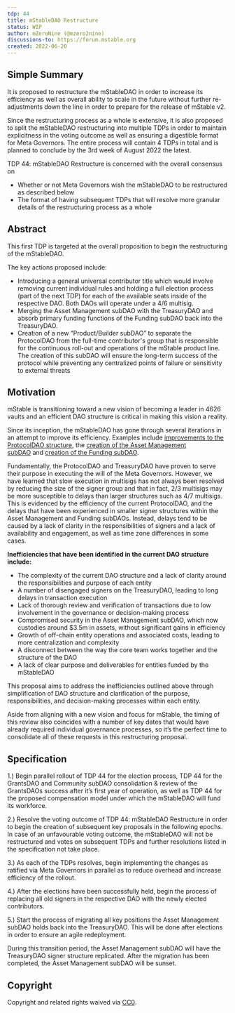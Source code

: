 ```yaml
---
tdp: 44
title: mStableDAO Restructure
status: WIP
author: mZeroNine (@mzero2nine)
discussions-to: https://forum.mstable.org
created: 2022-06-20
---
```


## Simple Summary

It is proposed to restructure the mStableDAO in order to increase its efficiency as well as overall ability to scale in the future without further re-adjustments down the line in order to prepare for the release of mStable v2. 

Since the restructuring process as a whole is extensive, it is also proposed to split the mStableDAO restructuring into multiple TDPs in order to maintain explicitness in the voting outcome as well as ensuring a digestible format for Meta Governors. The entire process will contain 4 TDPs in total and is planned to conclude by the 3rd week of August 2022 the latest.

TDP 44: mStableDAO Restructure is concerned with the overall consensus on

- Whether or not Meta Governors wish the mStableDAO to be restructured as described below
- The format of having subsequent TDPs that will resolve more granular details of the restructuring process as a whole

## Abstract

This first TDP is targeted at the overall proposition to begin the restructuring of the mStableDAO. 

The key actions proposed include:

- Introducing a general universal contributor title which would involve removing current individual rules and holding a full election process (part of the next TDP) for each of the available seats inside of the respective DAO. Both DAOs will operate under a 4/6 multisig.
- Merging the Asset Management subDAO with the TreasuryDAO and absorb primary funding functions of the Funding subDAO back into the TreasuryDAO.
- Creation of a new “Product/Builder subDAO” to separate the ProtocolDAO from the full-time contributor's group that is responsible for the continuous roll-out and operations of the mStable product line. The creation of this subDAO will ensure the long-term success of the protocol while preventing any centralized points of failure or sensitivity to external threats

## Motivation

mStable is transitioning toward a new vision of becoming a leader in 4626 vaults and an efficient DAO structure is critical in making this vision a reality.

Since its inception, the mStableDAO has gone through several iterations in an attempt to improve its efficiency. Examples include [improvements to the ProtocolDAO structure](https://forum.mstable.org/t/mstable-protocoldao-migration-and-upgrade/352), the [creation of the Asset Management subDAO](https://forum.mstable.org/t/proposal-creation-initial-funding-of-the-mstabledao-asset-management-subdao/568) and [creation of the Funding subDAO](https://forum.mstable.org/t/future-funding-of-mstable/543).

Fundamentally, the ProtocolDAO and TreasuryDAO have proven to serve their purpose in executing the will of the Meta Governors. However, we have learned that slow execution in multisigs has not always been resolved by reducing the size of the signer group and that in fact, 2/3 multisigs may be more susceptible to delays than larger structures such as 4/7 multisigs. This is evidenced by the efficiency of the current ProtocolDAO, and the delays that have been experienced in smaller signer structures within the Asset Management and Funding subDAOs. Instead, delays tend to be caused by a lack of clarity in the responsibilities of signers and a lack of availability and engagement, as well as time zone differences in some cases.

**Inefficiencies that have been identified in the current DAO structure include:**

- The complexity of the current DAO structure and a lack of clarity around the responsibilities and purpose of each entity
- A number of disengaged signers on the TreasuryDAO, leading to long delays in transaction execution
- Lack of thorough review and verification of transactions due to low involvement in the governance or decision-making process
- Compromised security in the Asset Management subDAO, which now custodies around $3.5m in assets, without significant gains in efficiency
- Growth of off-chain entity operations and associated costs, leading to more centralization and complexity
- A disconnect between the way the core team works together and the structure of the DAO
- A lack of clear purpose and deliverables for entities funded by the mStableDAO

This proposal aims to address the inefficiencies outlined above through simplification of DAO structure and clarification of the purpose, responsibilities, and decision-making processes within each entity.

Aside from aligning with a new vision and focus for mStable, the timing of this review also coincides with a number of key dates that would have already required individual governance processes, so it’s the perfect time to consolidate all of these requests in this restructuring proposal.

## Specification

1.) Begin parallel rollout of TDP 44 for the election process, TDP 44 for the GrantsDAO and Community subDAO consolidation & review of the GrantsDAOs success after it’s first year of operation, as well as TDP 44 for the proposed compensation model under which the mStableDAO will fund its workforce.

2.) Resolve the voting outcome of TDP 44: mStableDAO Restructure in order to begin the creation of subsequent key proposals in the following epochs. In case of an unfavourable voting outcome, the mStableDAO will not be restructured and votes on subsequent TDPs and further resolutions listed in the specification not take place. 

3.) As each of the TDPs resolves, begin implementing the changes as ratified via Meta Governors in parallel as to reduce overhead and increase efficiency of the rollout.

4.) After the elections have been successfully held, begin the process of replacing all old signers in the respective DAO with the newly elected contributors.

5.) Start the process of migrating all key positions the Asset Management subDAO holds back into the TreasuryDAO. This will be done after elections in order to ensure an agile redeployment.

During this transition period, the Asset Management subDAO will have the TreasuryDAO signer structure replicated. After the migration has been completed, the Asset Management subDAO will be sunset.

## Copyright

Copyright and related rights waived via [CC0](https://creativecommons.org/publicdomain/zero/1.0/).
